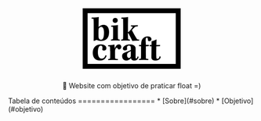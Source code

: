 <h1 align="center">
   <img src="./img/bikcraft.svg">
</h1>
<p align="center">🚀 Website com objetivo de praticar float =)</p>
Tabela de conteúdos
=================
   * [Sobre](#sobre)
   * [Objetivo](#objetivo)


